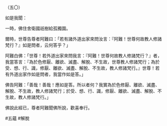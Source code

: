 （五〇）

如是我聞：

一時，佛住舍衛國祇樹給孤獨園。

爾時，世尊告尊者阿難曰：「若有諸外道出家來問汝言：『阿難！世尊何故教人修諸梵行？』如是問者，云何答乎？」

阿難白佛：「世尊！若外道出家來問我言：『阿難！世尊何故教人修諸梵行？』者，我當答言：『為於色修厭、離欲、滅盡、解脫、不生故，世尊教人修諸梵行；為於受、想、行、識，修厭、離欲、滅盡、解脫、不生故，教人修諸梵行。』世尊！若有外道出家作如是問者，我當作如是答。」

佛告阿難：「善哉！善哉！應如是答。所以者何？我實為於色修厭、離欲、滅盡、解脫、不生故，教人修諸梵行；於受、想、行、識，修厭、離欲、滅盡、解脫、不生故，教人修諸梵行。」

佛說此經已，尊者阿難聞佛所說，歡喜奉行。




#五蘊
#解脫
